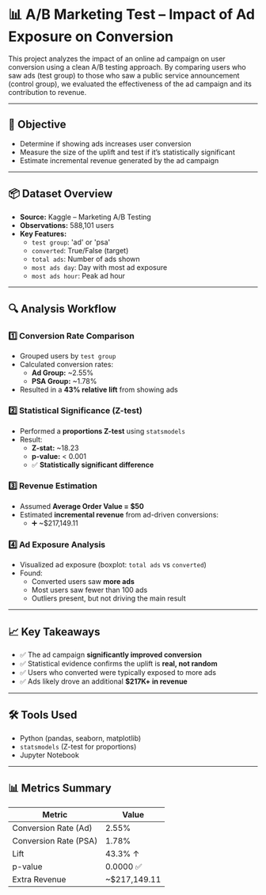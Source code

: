 # 📊 A/B Marketing Test – Impact of Ad Exposure on Conversion

This project analyzes the impact of an online ad campaign on user conversion using a clean A/B testing approach. By comparing users who saw ads (test group) to those who saw a public service announcement (control group), we evaluated the effectiveness of the ad campaign and its contribution to revenue.

---

## 🎯 Objective

- Determine if showing ads increases user conversion
- Measure the size of the uplift and test if it’s statistically significant
- Estimate incremental revenue generated by the ad campaign

---

## 📦 Dataset Overview

- **Source:** Kaggle – Marketing A/B Testing
- **Observations:** 588,101 users
- **Key Features:**
  - `test group`: 'ad' or 'psa'
  - `converted`: True/False (target)
  - `total ads`: Number of ads shown
  - `most ads day`: Day with most ad exposure
  - `most ads hour`: Peak ad hour

---

## 🔍 Analysis Workflow

### 1️⃣ Conversion Rate Comparison

- Grouped users by `test group`
- Calculated conversion rates:
  - **Ad Group:** ~2.55%
  - **PSA Group:** ~1.78%
- Resulted in a **43% relative lift** from showing ads

### 2️⃣ Statistical Significance (Z-test)

- Performed a **proportions Z-test** using `statsmodels`
- Result:
  - **Z-stat:** ~18.23
  - **p-value:** < 0.001
  - ✅ **Statistically significant difference**

### 3️⃣ Revenue Estimation

- Assumed **Average Order Value = $50**
- Estimated **incremental revenue** from ad-driven conversions:
  - ➕ ~$217,149.11

### 4️⃣ Ad Exposure Analysis

- Visualized ad exposure (boxplot: `total ads` vs `converted`)
- Found:
  - Converted users saw **more ads**
  - Most users saw fewer than 100 ads
  - Outliers present, but not driving the main result

---

## 📈 Key Takeaways

- ✅ The ad campaign **significantly improved conversion**
- ✅ Statistical evidence confirms the uplift is **real, not random**
- ✅ Users who converted were typically exposed to more ads
- ✅ Ads likely drove an additional **$217K+ in revenue**

---

## 🛠️ Tools Used

- Python (pandas, seaborn, matplotlib)
- `statsmodels` (Z-test for proportions)
- Jupyter Notebook

---

## 📊 Metrics Summary

| Metric                | Value        |
| --------------------- | ------------ |
| Conversion Rate (Ad)  | 2.55%        |
| Conversion Rate (PSA) | 1.78%        |
| Lift                  | 43.3% ↑      |
| p-value               | 0.0000 ✅    |
| Extra Revenue         | ~$217,149.11 |
